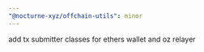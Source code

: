 ```yaml
---
"@nocturne-xyz/offchain-utils": minor
---
```


add tx submitter classes for ethers wallet and oz relayer
